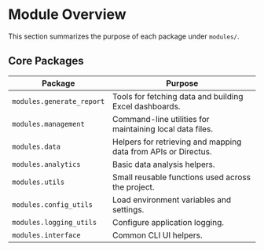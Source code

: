 # Module Overview

This section summarizes the purpose of each package under `modules/`.

## Core Packages

| Package | Purpose |
|---------|---------|
| `modules.generate_report` | Tools for fetching data and building Excel dashboards. |
| `modules.management` | Command-line utilities for maintaining local data files. |
| `modules.data` | Helpers for retrieving and mapping data from APIs or Directus. |
| `modules.analytics` | Basic data analysis helpers. |
| `modules.utils` | Small reusable functions used across the project. |
| `modules.config_utils` | Load environment variables and settings. |
| `modules.logging_utils` | Configure application logging. |
| `modules.interface` | Common CLI UI helpers. |
